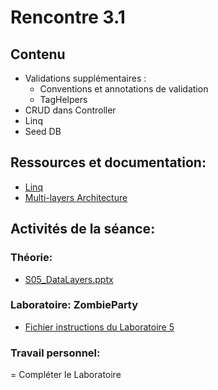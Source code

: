 # Rencontre 3.1

## Contenu
- Validations supplémentaires :
  - Conventions et annotations de validation 
  - TagHelpers 
- CRUD dans Controller
- Linq 
- Seed DB 

## Ressources et documentation: 
- [Linq](https://docs.microsoft.com/en-us/dotnet/csharp/programming-guide/concepts/linq/)
- [Multi-layers Architecture](https://enlabsoftware.com/development/how-to-build-and-deploy-a-three-layer-architecture-application-with-c-sharp-net-in-practice.html)

## Activités de la séance: 
### Théorie:  
- [S05_DataLayers.pptx](https://cegepedouardmontpetit.sharepoint.com/:p:/s/EDU-A22-4203W6EM-01010/EeZePr8Z6pJJrtaISznxR1ABbQOldYEcCsVJQFuHfza86w?e=QOM5Ub)

### Laboratoire: ZombieParty 
- [Fichier instructions du Laboratoire 5](https://classroom.github.com/a/Vrk7W7zf)

### Travail personnel: 
= Compléter le Laboratoire
